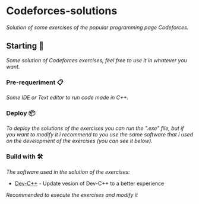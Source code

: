 # Codeforces-solutions
_Solution of some exercises of the popular programming page Codeforces._ 

## Starting 🚀
_Some solution of Codeforces exercises, feel free to use it in whatever you want._

### Pre-requeriment 📋
_Some IDE or Text editor to run code made in C++._

### Deploy 📦
_To deploy the solutions of the exercises you can run the ".exe" file, but if you want to modify it i recommend to you use the same software that i used on the development of the exercises (you can see it below)._

### Build with 🛠️
_The software used in the solution of the exercises:_

* [Dev-C++](https://www.embarcadero.com/es/free-tools/dev-cpp) - Update vesion of Dev-C++ to a better experience

_Recommended to execute the exercises and modify it_

